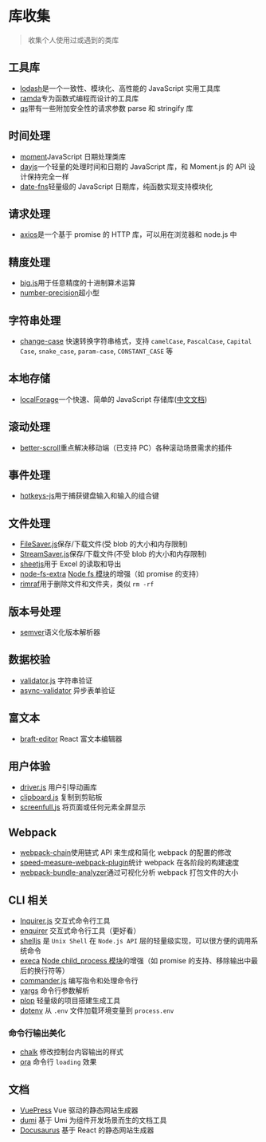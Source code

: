 # 库收集

> 收集个人使用过或遇到的类库

## 工具库

- [lodash](https://github.com/lodash/lodash)是一个一致性、模块化、高性能的 JavaScript 实用工具库
- [ramda](https://github.com/ramda/ramda)专为函数式编程而设计的工具库
- [qs](https://github.com/ljharb/qs)带有一些附加安全性的请求参数 parse 和 stringify 库

## 时间处理

- [moment](https://github.com/moment/moment)JavaScript 日期处理类库
- [dayjs](https://github.com/iamkun/dayjs)一个轻量的处理时间和日期的 JavaScript 库，和 Moment.js 的 API 设计保持完全一样
- [date-fns](https://github.com/date-fns/date-fns)轻量级的 JavaScript 日期库，纯函数实现支持模块化

## 请求处理

- [axios](https://github.com/axios/axios)是一个基于 promise 的 HTTP 库，可以用在浏览器和 node.js 中

## 精度处理

- [big.js](https://github.com/MikeMcl/big.js)用于任意精度的十进制算术运算
- [number-precision](https://github.com/nefe/number-precision)超小型

## 字符串处理

- [change-case](https://github.com/blakeembrey/change-case) 快速转换字符串格式，支持 `camelCase`, `PascalCase`, `Capital Case`, `snake_case`, `param-case`, `CONSTANT_CASE` 等

## 本地存储

- [localForage](https://github.com/localForage/localForage)一个快速、简单的 JavaScript 存储库([中文文档](https://localforage.docschina.org/))

## 滚动处理

- [better-scroll](https://github.com/ustbhuangyi/better-scroll)重点解决移动端（已支持 PC）各种滚动场景需求的插件

## 事件处理

- [hotkeys-js](https://github.com/jaywcjlove/hotkeys)用于捕获键盘输入和输入的组合键

## 文件处理

- [FileSaver.js](https://github.com/eligrey/FileSaver.js)保存/下载文件(受 blob 的大小和内存限制)
- [StreamSaver.js](https://github.com/jimmywarting/StreamSaver.js)保存/下载文件(不受 blob 的大小和内存限制)
- [sheetjs](https://github.com/SheetJS/sheetjs)用于 Excel 的读取和导出
- [node-fs-extra](https://github.com/jprichardson/node-fs-extra) [Node fs 模块](http://nodejs.cn/api/fs.html#fs_file_system)的增强（如 promise 的支持）
- [rimraf](https://github.com/isaacs/rimraf)用于删除文件和文件夹，类似 `rm -rf`

## 版本号处理

- [semver](https://github.com/npm/node-semver)语义化版本解析器

## 数据校验

- [validator.js](https://github.com/validatorjs/validator.js) 字符串验证
- [async-validator](https://github.com/yiminghe/async-validator) 异步表单验证

## 富文本

- [braft-editor](https://github.com/margox/braft-editor) React 富文本编辑器

## 用户体验

- [driver.js](https://github.com/kamranahmedse/driver.js) 用户引导动画库
- [clipboard.js](https://github.com/zenorocha/clipboard.js) 复制到剪贴板
- [screenfull.js](https://github.com/sindresorhus/screenfull.js) 将页面或任何元素全屏显示

## Webpack

- [webpack-chain](https://github.com/neutrinojs/webpack-chain)使用链式 API 来生成和简化 webpack 的配置的修改
- [speed-measure-webpack-plugin](https://github.com/stephencookdev/speed-measure-webpack-plugin)统计 webpack 在各阶段的构建速度
- [webpack-bundle-analyzer](https://github.com/webpack-contrib/webpack-bundle-analyzer)通过可视化分析 webpack 打包文件的大小

## CLI 相关

- [Inquirer.js](https://github.com/SBoudrias/Inquirer.js) 交互式命令行工具
- [enquirer](https://github.com/enquirer/enquirer) 交互式命令行工具（更好看）
- [shelljs](https://github.com/shelljs/shelljs) 是 `Unix Shell` 在 `Node.js API` 层的轻量级实现，可以很方便的调用系统命令
- [execa](https://github.com/sindresorhus/execa) [Node child_process 模块](http://nodejs.cn/api/child_process.html)的增强（如 promise 的支持、移除输出中最后的换行符等）
- [commander.js](https://github.com/tj/commander.js) 编写指令和处理命令行
- [yargs](https://github.com/yargs/yargs) 命令行参数解析
- [plop](https://github.com/plopjs/plop) 轻量级的项目搭建生成工具
- [dotenv](https://github.com/motdotla/dotenv) 从 `.env` 文件加载环境变量到 `process.env`

### 命令行输出美化

- [chalk](https://github.com/chalk/chalk) 修改控制台内容输出的样式
- [ora](https://github.com/sindresorhus/ora) 命令行 `loading` 效果

## 文档

- [VuePress](https://github.com/vuejs/vuepress) Vue 驱动的静态网站生成器
- [dumi](https://github.com/umijs/dumi) 基于 Umi 为组件开发场景而生的文档工具
- [Docusaurus](https://github.com/facebook/docusaurus) 基于 React 的静态网站生成器
